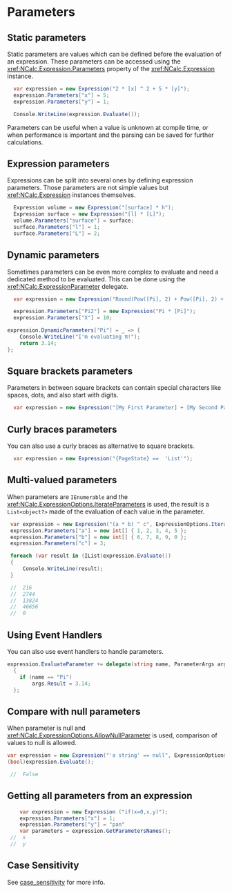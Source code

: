 # Parameters

## Static parameters

Static parameters are values which can be defined before the evaluation of an expression.
These parameters can be accessed using the <xref:NCalc.Expression.Parameters> property of the <xref:NCalc.Expression>
instance.

```c#
  var expression = new Expression("2 * [x] ^ 2 + 5 * [y]");
  expression.Parameters["x"] = 5;
  expression.Parameters["y"] = 1;

  Console.WriteLine(expression.Evaluate());
```

Parameters can be useful when a value is unknown at compile time, or when performance is important and the parsing can
be saved for further calculations.

## Expression parameters

Expressions can be split into several ones by defining expression parameters. Those parameters are not simple values but
<xref:NCalc.Expression> instances themselves.

```c#
  Expression volume = new Expression("[surface] * h");
  Expression surface = new Expression("[l] * [L]");
  volume.Parameters["surface"] = surface;
  surface.Parameters["l"] = 1;
  surface.Parameters["L"] = 2;
```

## Dynamic parameters

Sometimes parameters can be even more complex to evaluate and need a dedicated method to be evaluated. This can be done
using the <xref:NCalc.ExpressionParameter> delegate.

```c#
  var expression = new Expression("Round(Pow([Pi], 2) + Pow([Pi], 2) + [X], 2)");

  expression.Parameters["Pi2"] = new Expression("Pi * [Pi]");
  expression.Parameters["X"] = 10;

expression.DynamicParameters["Pi"] = _ => {
    Console.WriteLine("I'm evaluating π!");
    return 3.14;
};
```

## Square brackets parameters

Parameters in between square brackets can contain special characters like spaces, dots, and also start with digits.

```c#
  var expression = new Expression("[My First Parameter] + [My Second Parameter]");
```

## Curly braces parameters

You can also use a curly braces as alternative to square brackets.

```c#
  var expression = new Expression("{PageState} ==  'List'");
```

## Multi-valued parameters

When parameters are `IEnumerable` and the <xref:NCalc.ExpressionOptions.IterateParameters> is
used, the result is a `List<object?>` made of the evaluation of each value in the parameter.

```c#
 var expression = new Expression("(a * b) ^ c", ExpressionOptions.IterateParameters);
 expression.Parameters["a"] = new int[] { 1, 2, 3, 4, 5 };
 expression.Parameters["b"] = new int[] { 6, 7, 8, 9, 0 };
 expression.Parameters["c"] = 3;

 foreach (var result in (IList)expression.Evaluate())
 {
     Console.WriteLine(result);
 }

 //  216
 //  2744
 //  13824
 //  46656
 //  0
```

## Using Event Handlers
You can also use event handlers to handle parameters.
```csharp
expression.EvaluateParameter += delegate(string name, ParameterArgs args)
  {
    if (name == "Pi")
        args.Result = 3.14;
  };
```

## Compare with null parameters

When parameter is null and <xref:NCalc.ExpressionOptions.AllowNullParameter> is used, comparison of values to null is
allowed.

```c#
var expression = new Expression("'a string' == null", ExpressionOptions.AllowNullParameter);
(bool)expression.Evaluate();

 //  False
```

## Getting all parameters from an expression

```c#
	var expression = new Expression ("if(x=0,x,y)"); 
    expression.Parameters["x"] = 1;
    expression.Parameters["y"] = "pan"
    var parameters = expression.GetParametersNames(); 
 //  x
 //  y
```

## Case Sensitivity
See [case_sensitivity](case_sensitivity.md) for more info.